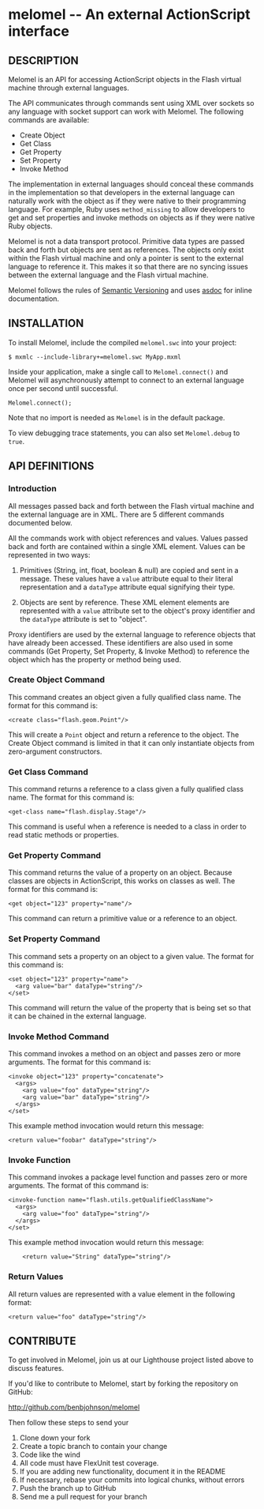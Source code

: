 melomel -- An external ActionScript interface
=============================================

## DESCRIPTION

Melomel is an API for accessing ActionScript objects in the Flash virtual
machine through external languages.

The API communicates through commands sent using XML over sockets so any
language with socket support can work with Melomel. The following commands
are available:

* Create Object
* Get Class
* Get Property
* Set Property
* Invoke Method

The implementation in external languages should conceal these commands in the
implementation so that developers in the external language can naturally work
with the object as if they were native to their programming language. For
example, Ruby uses `method_missing` to allow developers to get and set
properties and invoke methods on objects as if they were native Ruby objects.

Melomel is not a data transport protocol. Primitive data types are passed back
and forth but objects are sent as references. The objects only exist within the
Flash virtual machine and only a pointer is sent to the external language to
reference it. This makes it so that there are no syncing issues between the
external language and the Flash virtual machine.

Melomel follows the rules of [Semantic Versioning](http://semver.org/) and uses
[asdoc](http://livedocs.adobe.com/flex/3/html/asdoc_1.html) for inline
documentation.


## INSTALLATION

To install Melomel, include the compiled `melomel.swc` into your project:

	$ mxmlc --include-library+=melomel.swc MyApp.mxml

Inside your application, make a single call to `Melomel.connect()` and Melomel
will asynchronously attempt to connect to an external language once per second
until successful.

	Melomel.connect();

Note that no import is needed as `Melomel` is in the default package.

To view debugging trace statements, you can also set `Melomel.debug` to `true`.


## API DEFINITIONS

### Introduction

All messages passed back and forth between the Flash virtual machine and the
external language are in XML. There are 5 different commands documented below.

All the commands work with object references and values. Values passed back
and forth are contained within a single XML element. Values can be represented
in two ways:

1. Primitives (String, int, float, boolean & null) are copied and sent in a
   message. These values have a `value` attribute equal to their literal
   representation and a `dataType` attribute equal signifying their type.

2. Objects are sent by reference. These XML element elements are represented
   with a `value` attribute set to the object's proxy identifier and the
   `dataType` attribute is set to "object".

Proxy identifiers are used by the external language to reference objects that
have already been accessed. These identifiers are also used in some commands
(Get Property, Set Property, & Invoke Method) to reference the object which
has the property or method being used.

### Create Object Command

This command creates an object given a fully qualified class name. The format
for this command is:

	<create class="flash.geom.Point"/>

This will create a `Point` object and return a reference to the object. The
Create Object command is limited in that it can only instantiate objects from
zero-argument constructors.

### Get Class Command

This command returns a reference to a class given a fully qualified class name.
The format for this command is:

	<get-class name="flash.display.Stage"/>

This command is useful when a reference is needed to a class in order to read
static methods or properties.

### Get Property Command

This command returns the value of a property on an object. Because classes are
objects in ActionScript, this works on classes as well. The format for this
command is:

	<get object="123" property="name"/>

This command can return a primitive value or a reference to an object.

### Set Property Command

This command sets a property on an object to a given value. The format for this
command is:

	<set object="123" property="name">
	  <arg value="bar" dataType="string"/>
	</set>

This command will return the value of the property that is being set so that it
can be chained in the external language.

### Invoke Method Command

This command invokes a method on an object and passes zero or more arguments.
The format for this command is:

	<invoke object="123" property="concatenate">
	  <args>
	    <arg value="foo" dataType="string"/>
	    <arg value="bar" dataType="string"/>
	  </args>
	</set>

This example method invocation would return this message:

	<return value="foobar" dataType="string"/>
	
### Invoke Function

This command invokes a package level function and passes zero or more arguments.
The format of this command is:
	
	<invoke-function name="flash.utils.getQualifiedClassName">
	  <args>
	    <arg value="foo" dataType="string"/>
	  </args>
	</set>

This example method invocation would return this message:

		<return value="String" dataType="string"/>



### Return Values

All return values are represented with a value element in the following format:

	<return value="foo" dataType="string"/>


## CONTRIBUTE

To get involved in Melomel, join us at our Lighthouse project listed above to
discuss features.

If you'd like to contribute to Melomel, start by forking the repository on GitHub:

http://github.com/benbjohnson/melomel

Then follow these steps to send your 

1. Clone down your fork
1. Create a topic branch to contain your change
1. Code like the wind
1. All code must have FlexUnit test coverage.
1. If you are adding new functionality, document it in the README
1. If necessary, rebase your commits into logical chunks, without errors
1. Push the branch up to GitHub
1. Send me a pull request for your branch